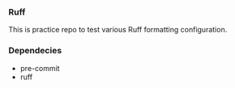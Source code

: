 ### Ruff

This is practice repo to test various Ruff formatting configuration.

### Dependecies

- pre-commit
- ruff
